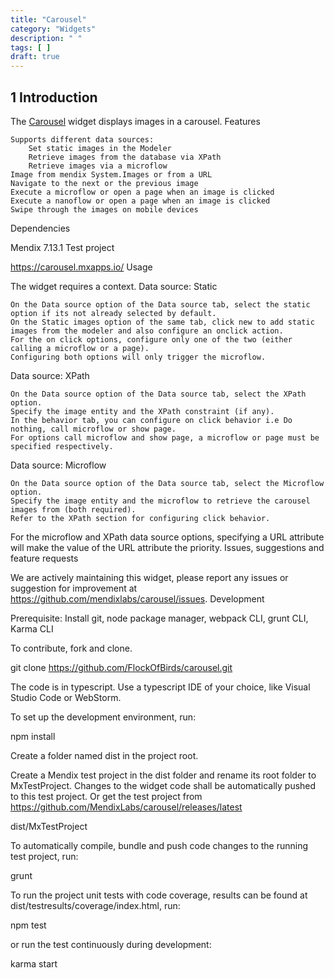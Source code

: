```yaml
---
title: "Carousel"
category: "Widgets"
description: " "
tags: [ ]
draft: true
---
```


## 1 Introduction

The [Carousel](https://appstore.home.mendix.com/link/app/47784/) widget displays images in a carousel.
Features

    Supports different data sources:
        Set static images in the Modeler
        Retrieve images from the database via XPath
        Retrieve images via a microflow
    Image from mendix System.Images or from a URL
    Navigate to the next or the previous image
    Execute a microflow or open a page when an image is clicked
    Execute a nanoflow or open a page when an image is clicked
    Swipe through the images on mobile devices

Dependencies

Mendix 7.13.1
Test project

https://carousel.mxapps.io/
Usage

The widget requires a context.
Data source: Static

    On the Data source option of the Data source tab, select the static option if its not already selected by default.
    On the Static images option of the same tab, click new to add static images from the modeler and also configure an onclick action.
    For the on click options, configure only one of the two (either calling a microflow or a page).
    Configuring both options will only trigger the microflow.

Data source: XPath

    On the Data source option of the Data source tab, select the XPath option.
    Specify the image entity and the XPath constraint (if any).
    In the behavior tab, you can configure on click behavior i.e Do nothing, call microflow or show page.
    For options call microflow and show page, a microflow or page must be specified respectively.

Data source: Microflow

    On the Data source option of the Data source tab, select the Microflow option.
    Specify the image entity and the microflow to retrieve the carousel images from (both required).
    Refer to the XPath section for configuring click behavior.

For the microflow and XPath data source options, specifying a URL attribute will make the value of the URL attribute the priority.
Issues, suggestions and feature requests

We are actively maintaining this widget, please report any issues or suggestion for improvement at https://github.com/mendixlabs/carousel/issues.
Development

Prerequisite: Install git, node package manager, webpack CLI, grunt CLI, Karma CLI

To contribute, fork and clone.

git clone https://github.com/FlockOfBirds/carousel.git

The code is in typescript. Use a typescript IDE of your choice, like Visual Studio Code or WebStorm.

To set up the development environment, run:

npm install

Create a folder named dist in the project root.

Create a Mendix test project in the dist folder and rename its root folder to MxTestProject. Changes to the widget code shall be automatically pushed to this test project. Or get the test project from https://github.com/MendixLabs/carousel/releases/latest

dist/MxTestProject

To automatically compile, bundle and push code changes to the running test project, run:

grunt

To run the project unit tests with code coverage, results can be found at dist/testresults/coverage/index.html, run:

npm test

or run the test continuously during development:

karma start
